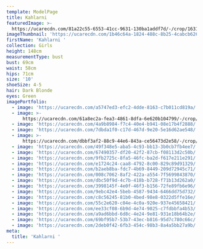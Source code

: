 ```yaml
---
template: ModelPage
title: Kahlarni
featuredImage: >-
  https://ucarecdn.com/81a22c55-6553-41cc-9631-130ba1addf7d/-/crop/1631x995/0,0/-/preview/
imageThumbnail: 'https://ucarecdn.com/1b46c64a-1824-488c-8b25-4cabcb626c97/'
firstName: 'Kahlarni '
collection: Girls
height: 148cm
measurementType: bust
bust: 69cm
waist: 58cm
hips: 71cm
size: '10'
shoeSize: 4-5
hair: Dark Blonde
eyes: Green
imagePortfolio:
  - image: 'https://ucarecdn.com/a5747ed3-efc2-4dde-8163-c7b011cd819a/'
  - image: >-
      https://ucarecdn.com/61a8ec2a-fea3-4861-8dfa-6e620b104799/-/crop/1240x2028/0,180/-/preview/
  - image: 'https://ucarecdn.com/4a9b8984-f7c4-40e4-b941-08e17b4f2888/'
  - image: 'https://ucarecdn.com/7dbda1f0-c17d-467d-9e20-5e16d62ae548/'
  - image: >-
      https://ucarecdn.com/dbbf3af2-88c9-44e6-843a-ce56473d2e58/-/crop/1398x1359/173,91/-/preview/
  - image: 'https://ucarecdn.com/49f348e5-aba5-4c93-bb13-3b0cb7fb4ee7/'
  - image: 'https://ucarecdn.com/67490357-df20-42f2-87cb-f08113d2c50b/'
  - image: 'https://ucarecdn.com/9fb2725c-8fa5-46fc-ba2d-f617e211e291/'
  - image: 'https://ucarecdn.com/e1724c24-caa8-4792-8c00-829c89d91329/'
  - image: 'https://ucarecdn.com/b2aeb8ba-fdc7-4b69-8449-209d72945c71/'
  - image: 'https://ucarecdn.com/008c7062-8af2-422a-a554-7f5699843870/'
  - image: 'https://ucarecdn.com/dbc50f9d-4c7b-418b-b728-f71b13d262a0/'
  - image: 'https://ucarecdn.com/3998145f-4e0f-46f3-b156-72fe89fb6e96/'
  - image: 'https://ucarecdn.com/9ebc42e4-5beb-4587-9434-6466dd75d732/'
  - image: 'https://ucarecdn.com/c8c56245-81b0-4bed-98e8-0322d5ffe16e/'
  - image: 'https://ucarecdn.com/55c2e620-c04e-4c0a-920e-937e45658421/'
  - image: 'https://ucarecdn.com/ee33cf08-6b9d-4e74-9025-c7fdbbfa4b53/'
  - image: 'https://ucarecdn.com/a9ad6bbd-6d8c-4e24-9e81-931e18b64b2e/'
  - image: 'https://ucarecdn.com/69bf95b7-53b7-43ec-b816-95d7c780c66c/'
  - image: 'https://ucarecdn.com/2deb0f42-6fb3-454c-98b3-8a4a5bb27a9b/'
meta:
  title: 'Kahlarni '
---
```


